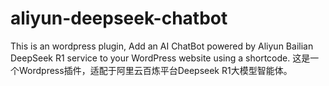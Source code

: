 # aliyun-deepseek-chatbot
This is an wordpress plugin, Add an AI ChatBot powered by Aliyun Bailian DeepSeek R1 service to your WordPress website using a shortcode. 这是一个Wordpress插件，适配于阿里云百炼平台Deepseek R1大模型智能体。
